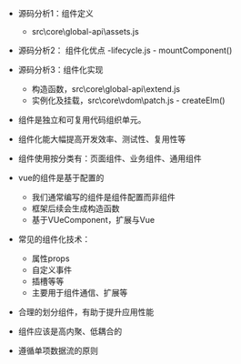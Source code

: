 - 源码分析1：组件定义
  - src\core\global-api\assets.js  
- 源码分析2： 组件化优点
  -lifecycle.js - mountComponent()  
- 源码分析3：组件化实现  
  - 构造函数，src\core\global-api\extend.js  
  - 实例化及挂载，src\core\vdom\patch.js - createElm()

- 组件是独立和可复用代码组织单元。
- 组件化能大幅提高开发效率、测试性、复用性等
- 组件使用按分类有：页面组件、业务组件、通用组件
- vue的组件是基于配置的
  - 我们通常编写的组件是组件配置而非组件
  - 框架后续会生成构造函数
  - 基于VUeComponent，扩展与Vue
- 常见的组件化技术：
  - 属性props
  - 自定义事件
  - 插槽等等
  - 主要用于组件通信、扩展等
- 合理的划分组件，有助于提升应用性能
- 组件应该是高内聚、低耦合的
- 遵循单项数据流的原则
